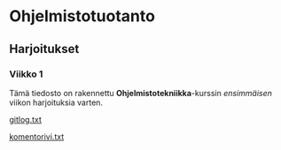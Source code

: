 # Ohjelmistotuotanto

## Harjoitukset 

### Viikko 1

Tämä tiedosto on rakennettu **Ohjelmistotekniikka**-kurssin *ensimmäisen* viikon harjoituksia varten.

[gitlog.txt](https://github.com/phuvio/ot-harjoitustyo/blob/main/laskarit/viikko1/gitlog.txt)

[komentorivi.txt](https://github.com/phuvio/ot-harjoitustyo/blob/main/laskarit/viikko1/komentorivi.txt)

